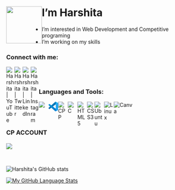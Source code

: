 

#  I’m Harshita  <img align="left" width="96" height="100" src="https://user-images.githubusercontent.com/85073963/123736098-21f4a880-d8be-11eb-9601-c490a4d30a6e.gif">

- I’m interested in Web Development and Competitive programing 
- I’m working on my skills


### Connect with me:

[<img align="left" alt="Harshita | YouTube" width="22px" src="https://cdn.jsdelivr.net/npm/simple-icons@v3/icons/youtube.svg" />](https://www.youtube.com/channel/UCrYG0znz7bGfkaCTAJBQ82w)
[<img align="left" alt="Harshita | Twitter" width="22px" src="https://cdn.jsdelivr.net/npm/simple-icons@v3/icons/twitter.svg" />](https://twitter.com/Hrshita_kshyp)
[<img align="left" alt="Harshita | LinkedIn" width="22px" src="https://cdn.jsdelivr.net/npm/simple-icons@v3/icons/linkedin.svg" />](https://www.linkedin.com/in/harshita-kshyp/)
[<img align="left" alt="Harshita | Instagram" width="22px" src="https://cdn.jsdelivr.net/npm/simple-icons@v3/icons/instagram.svg" />](https://www.instagram.com/coder_omega/)
  
<br />
<br />
 
### Languages and Tools: 
<img align="left"  width=" 26px" src="https://user-images.githubusercontent.com/85073963/124342372-246a4180-dbe1-11eb-9da8-311726afa054.jpg">
<img align="left" alt="Visual Studio Code" width="26px" src="https://raw.githubusercontent.com/github/explore/80688e429a7d4ef2fca1e82350fe8e3517d3494d/topics/visual-studio-code/visual-studio-code.png">

<img align="left" alt="CPP" width="26px" src="https://user-images.githubusercontent.com/85073963/124342715-875cd800-dbe3-11eb-8d0a-178c55babb72.png">
<img align="left" alt="C" width="26px" src="https://user-images.githubusercontent.com/85073963/124342768-ffc39900-dbe3-11eb-9972-193e6bd22a24.png">
<img align="left" alt="HTML5" width="26px" src="https://user-images.githubusercontent.com/85073963/129127891-99c2375d-6097-44fa-b4ee-90e6e219aad3.png">
<img align="left" alt="CSS3" width="20px" src="https://user-images.githubusercontent.com/85073963/129127908-a264848b-802a-40d8-9428-39347d69ebd6.png">
<img align="left" alt="Ubuntu" width="26px" src="https://user-images.githubusercontent.com/85073963/129127920-d28df3fa-1dbd-4aa6-8111-c16239327ca3.png">
<img align="left" alt="Linux" width="26px" src="https://user-images.githubusercontent.com/85073963/129127936-787d7762-8a6f-477c-b5a9-116d4464d5d6.png">
<img align="left" alt="Canva" width="55px" src="https://user-images.githubusercontent.com/85073963/129128206-b49ec96c-aaa2-4318-bac3-fe7de7923e17.png">
<br />
<br />

<br>

### CP ACCOUNT
[<img align="center"  width="100px" src="https://user-images.githubusercontent.com/85073963/131246591-938870c2-c84f-4a57-b4b0-c1d548f2ed79.png"/>](https://www.hackerrank.com/happyharshita201)

<br />



![Harshita's GitHub stats](https://github-readme-stats.vercel.app/api?username=hrshita-kshyp&show_icons=true&theme=tokyonight)



[![My GitHub Language Stats](https://github-readme-stats.vercel.app/api/top-langs/?username=hrshita-kshyp&theme=tokyonight)]()





<!---
hrshita-kshyp/hrshita-kshyp is a ✨ special ✨ repository because its `README.md` (this file) appears on your GitHub profile.
You can click the Preview link to take a look at your changes.
--->
